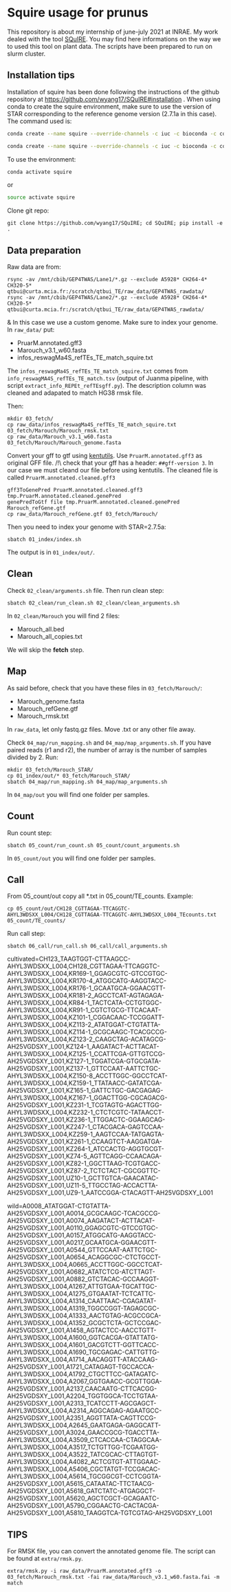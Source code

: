 # Squire usage for prunus

This repository is about my internship of june-july 2021 at INRAE.
My work dealed with the tool [SQuIRE](https://github.com/wyang17/SQuIRE). You may find here informations on the way we to used this tool on plant data.
The scripts have been prepared to run on slurm cluster.


## Installation tips

Installation of squire has been done following the instructions of the github repository at https://github.com/wyang17/SQuIRE#installation .
When using conda to create the squire environment, make sure to use the version of STAR corresponding to the reference genome version (2.7.1a in this case).
The command used is:

```bash
conda create --name squire --override-channels -c iuc -c bioconda -c conda-forge -c defaults -c r python=2.7.13 bioconductor-deseq2=1.16.1 r-base=3.4.1 r-pheatmap bioconductor-vsn bioconductor-biocparallel=1.12.0 r-ggrepel star=2.7.5a bedtools=2.25.0 samtools=1.1 stringtie=1.3.3 igvtools=2.3.93 ucsc-genepredtobed ucsc-gtftogenepred ucsc-genepredtogtf ucsc-bedgraphtobigwig r-hexbin

conda create --name squire --override-channels -c iuc -c bioconda -c conda-forge -c defaults -c r python=2.7.13 bioconductor-deseq2=1.16.1 r-base=3.4.1 r-pheatmap bioconductor-vsn bioconductor-biocparallel=1.12.0 r-ggrepel star=2.7.5a bedtools=2.25.0 samtools=1.1 stringtie=2.1.0 igvtools=2.3.93 ucsc-genepredtobed ucsc-gtftogenepred ucsc-genepredtogtf ucsc-bedgraphtobigwig r-hexbin
```

To use the environment:
```bash
conda activate squire
```
or
```bash
source activate squire
```
Clone git repo:
```
git clone https://github.com/wyang17/SQuIRE; cd SQuIRE; pip install -e .
```


## Data preparation
Raw data are from:
```
rsync -av /mnt/cbib/GEP4TWAS/Lane1/*.gz --exclude A5928* CH264-4* CH320-5* qtbui@curta.mcia.fr:/scratch/qtbui_TE/raw_data/GEP4TWAS_rawdata/
rsync -av /mnt/cbib/GEP4TWAS/Lane2/*.gz --exclude A5928* CH264-4* CH320-5* qtbui@curta.mcia.fr:/scratch/qtbui_TE/raw_data/GEP4TWAS_rawdata/
```
&
In this case we use a custom genome. Make sure to index your genome.
In `raw_data/` put:
- PruarM.annotated.gff3
- Marouch_v3.1_w60.fasta
- infos_reswagMa4S_refTEs_TE_match_squire.txt

The `infos_reswagMa4S_refTEs_TE_match_squire.txt` comes from `info_reswagMA4S_refTEs_TE_match.tsv` (output of Juanma pipeline, with script `extract_info_REPEt_refTEsgff.py`). The description column was cleaned and adapated to match HG38 rmsk file.

Then:
```
mkdir 03_fetch/
cp raw_data/infos_reswagMa4S_refTEs_TE_match_squire.txt 03_fetch/Marouch/Marouch_rmsk.txt
cp raw_data/Marouch_v3.1_w60.fasta 03_fetch/Marouch/Marouch_genome.fasta
```
Convert your gff to gtf using [kentutils](https://agat.readthedocs.io/en/latest/gff_to_gtf.html#kent-utils).
Use `PruarM.annotated.gff3` as original GFF file.
/!\ check that your gff has a header: `##gff-version 3`. In our case we must cleand our file before using kentutils.
The cleaned file is called `PruarM.annotated.cleaned.gff3`
```
gff3ToGenePred PruarM.annotated.cleaned.gff3 tmp.PruarM.annotated.cleaned.genePred
genePredToGtf file tmp.PruarM.annotated.cleaned.genePred Marouch_refGene.gtf
cp raw_data/Marouch_refGene.gtf 03_fetch/Marouch/
```

Then you need to index your genome with STAR=2.7.5a:
```
sbatch 01_index/index.sh
```
The output is in `01_index/out/`.


## Clean
Check `02_clean/arguments.sh` file.
Then run clean step:
```
sbatch 02_clean/run_clean.sh 02_clean/clean_arguments.sh
```
In `02_clean/Marouch` you will find 2 files:
- Marouch_all.bed
- Marouch_all_copies.txt

We will skip the **fetch** step.


## Map
As said before, check that you have these files in `03_fetch/Marouch/`:
- Marouch_genome.fasta
- Marouch_refGene.gtf
- Marouch_rmsk.txt

In `raw_data`, let only fastq.gz files. Move .txt or any other file away.

Check `04_map/run_mapping.sh` and `04_map/map_arguments.sh`.
If you have paired reads (r1 and r2), the number of array is the number of samples divided by 2.
Run:
```
mkdir 03_fetch/Marouch_STAR/
cp 01_index/out/* 03_fetch/Marouch_STAR/
sbatch 04_map/run_mapping.sh 04_map/map_arguments.sh
```
In `04_map/out` you will find one folder per samples.

## Count
Run count step:
```
sbatch 05_count/run_count.sh 05_count/count_arguments.sh
```
In `05_count/out` you will find one folder per samples.

## Call
From 05_count/out copy all \*\.txt in 05_count/TE_counts. Example:
```
cp 05_count/out/CH128_CGTTAGAA-TTCAGGTC-AHYL3WDSXX_L004/CH128_CGTTAGAA-TTCAGGTC-AHYL3WDSXX_L004_TEcounts.txt 05_count/TE_counts/
```

Run call step:
```
sbatch 06_call/run_call.sh 06_call/call_arguments.sh
```
cultivated=CH123_TAAGTGGT-CTTAAGCC-AHYL3WDSXX_L004,CH128_CGTTAGAA-TTCAGGTC-AHYL3WDSXX_L004,KR169-1_GGAGCGTC-GTCCGTGC-AHYL3WDSXX_L004,KR170-4_ATGGCATG-AAGGTACC-AHYL3WDSXX_L004,KR176-1_GCAATGCA-GGAACGTT-AHYL3WDSXX_L004,KR181-2_AGCCTCAT-AGTAGAGA-AHYL3WDSXX_L004,KR84-1_TACTCATA-CCTGTGGC-AHYL3WDSXX_L004,KR91-1_CGTCTGCG-TTCACAAT-AHYL3WDSXX_L004,KZ101-1_CGGACAAC-TCCGGATT-AHYL3WDSXX_L004,KZ113-2_ATATGGAT-CTGTATTA-AHYL3WDSXX_L004,KZ114-1_GCGCAAGC-TCACGCCG-AHYL3WDSXX_L004,KZ123-2_CAAGCTAG-ACATAGCG-AH25VGDSXY_L001,KZ124-1_AAGATACT-ACTTACAT-AHYL3WDSXX_L004,KZ125-1_CCATTCGA-GTTGTCCG-AH25VGDSXY_L001,KZ127-1_TGGATCGA-GTGCGATA-AH25VGDSXY_L001,KZ137-1_GTTCCAAT-AATTCTGC-AHYL3WDSXX_L004,KZ150-8_ACCTTGGC-GGCCTCAT-AHYL3WDSXX_L004,KZ159-1_TTATAACC-GATATCGA-AH25VGDSXY_L001,KZ165-1_GATTCTGC-GACGAGAG-AHYL3WDSXX_L004,KZ167-1_GGACTTGG-CGCAGACG-AH25VGDSXY_L001,KZ231-1_TCGTAGTG-AGACTTGG-AHYL3WDSXX_L004,KZ232-1_CTCTCGTC-TATAACCT-AH25VGDSXY_L001,KZ236-1_TTGGACTC-GGAAGCAG-AH25VGDSXY_L001,KZ247-1_CTACGACA-GAGTCCAA-AHYL3WDSXX_L004,KZ259-1_AAGTCCAA-TATGAGTA-AH25VGDSXY_L001,KZ261-1_CCAAGTCT-AAGGATGA-AH25VGDSXY_L001,KZ264-1_ATCCACTG-AGGTGCGT-AH25VGDSXY_L001,KZ74-5_AGTTCAGG-CCAACAGA-AH25VGDSXY_L001,KZ82-1_GGCTTAAG-TCGTGACC-AH25VGDSXY_L001,KZ87-2_TCTCTACT-CGCGGTTC-AH25VGDSXY_L001,UZ10-1_GCTTGTCA-GAACATAC-AH25VGDSXY_L001,UZ11-5_TTGCCTAG-ACCACTTA-AH25VGDSXY_L001,UZ9-1_AATCCGGA-CTACAGTT-AH25VGDSXY_L001

wild=A0008_ATATGGAT-CTGTATTA-AH25VGDSXY_L001,A0014_GCGCAAGC-TCACGCCG-AH25VGDSXY_L001,A0074_AAGATACT-ACTTACAT-AH25VGDSXY_L001,A0110_GGAGCGTC-GTCCGTGC-AH25VGDSXY_L001,A0157_ATGGCATG-AAGGTACC-AH25VGDSXY_L001,A0217_GCAATGCA-GGAACGTT-AH25VGDSXY_L001,A0544_GTTCCAAT-AATTCTGC-AH25VGDSXY_L001,A0654_ACAGGCGC-CTCTGCCT-AHYL3WDSXX_L004,A0665_ACCTTGGC-GGCCTCAT-AH25VGDSXY_L001,A0682_ATATCTCG-ATCTTAGT-AH25VGDSXY_L001,A0882_GTCTACAC-GCCAAGGT-AHYL3WDSXX_L004,A1267_ATTGTGAA-TGCATTGC-AHYL3WDSXX_L004,A1275_GTGAATAT-TCTCATTC-AHYL3WDSXX_L004,A1314_CAATTAAC-CGAGATAT-AHYL3WDSXX_L004,A1319_TGGCCGGT-TAGAGCGC-AHYL3WDSXX_L004,A1333_AACTGTAG-ACGCCGCA-AHYL3WDSXX_L004,A1352_GCGCTCTA-GCTCCGAC-AH25VGDSXY_L001,A1458_AGTACTCC-AACCTGTT-AHYL3WDSXX_L004,A1600_GGTCACGA-GTATTATG-AHYL3WDSXX_L004,A1601_GACGTCTT-GGTTCACC-AHYL3WDSXX_L004,A1690_TGCGAGAC-CATTGTTG-AHYL3WDSXX_L004,A1714_AACAGGTT-ATACCAAG-AH25VGDSXY_L001,A1721_CATAGAGT-TGCCACCA-AHYL3WDSXX_L004,A1792_CTGCTTCC-GATAGATC-AHYL3WDSXX_L004,A2067_GGTGAACC-GCGTTGGA-AH25VGDSXY_L001,A2137_CAACAATG-CTTCACGG-AH25VGDSXY_L001,A2204_TGGTGGCA-TCCTGTAA-AH25VGDSXY_L001,A2313_TCATCCTT-AGCGAGCT-AHYL3WDSXX_L004,A2314_AGGCAGAG-AGAATGCC-AH25VGDSXY_L001,A2351_AGGTTATA-CAGTTCCG-AHYL3WDSXX_L004,A2645_GAATGAGA-GAGGCATT-AH25VGDSXY_L001,A3024_GAACCGCG-TGACCTTA-AHYL3WDSXX_L004,A3509_CTCACCAA-CTAGGCAA-AHYL3WDSXX_L004,A3517_TCTGTTGG-TCGAATGG-AHYL3WDSXX_L004,A3522_TATCGCAC-CTTAGTGT-AHYL3WDSXX_L004,A4082_ACTCGTGT-ATTGGAAC-AHYL3WDSXX_L004,A5406_CGCTATGT-TCCGACAC-AHYL3WDSXX_L004,A5614_TGCGGCGT-CCTCGGTA-AH25VGDSXY_L001,A5615_CATAATAC-TTCTAACG-AH25VGDSXY_L001,A5618_GATCTATC-ATGAGGCT-AH25VGDSXY_L001,A5620_AGCTCGCT-GCAGAATC-AH25VGDSXY_L001,A5790_CGGAACTG-CACTACGA-AH25VGDSXY_L001,A5810_TAAGGTCA-TGTCGTAG-AH25VGDSXY_L001

## TIPS

For RMSK file, you can convert the annotated genome file.
The script can be found at `extra/rmsk.py`.
```
extra/rmsk.py -i raw_data/PruarM.annotated.gff3 -o 03_fetch/Marouch_rmsk.txt -fai raw_data/Marouch_v3.1_w60.fasta.fai -m match
```
